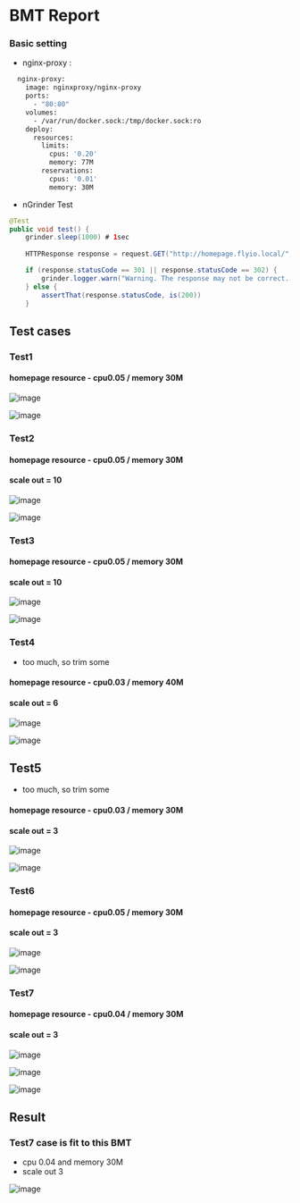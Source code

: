 # BMT Report

### Basic setting

- nginx-proxy : 

```bash
  nginx-proxy:
    image: nginxproxy/nginx-proxy
    ports:
      - "80:80"
    volumes:
      - /var/run/docker.sock:/tmp/docker.sock:ro
    deploy:
      resources:
        limits:
          cpus: '0.20'
          memory: 77M
        reservations:
          cpus: '0.01'
          memory: 30M
```

- nGrinder Test

```java
@Test
public void test() {
    grinder.sleep(1000) # 1sec
    
    HTTPResponse response = request.GET("http://homepage.flyio.local/", params)

    if (response.statusCode == 301 || response.statusCode == 302) {
        grinder.logger.warn("Warning. The response may not be correct. The response code was {}.", response.statusCode)
    } else {
        assertThat(response.statusCode, is(200))
    }
```

## Test cases

### Test1

#### homepage resource - cpu0.05 / memory 30M

![image](https://github.com/aaingyunii/nginx-proxy/assets/31847834/4bb02ebb-13ee-490f-a762-4a214ccf684a)


![image](https://github.com/aaingyunii/nginx-proxy/assets/31847834/89dbcbe8-374d-4767-95a4-4fbcbbd7372e)


### Test2

#### homepage resource - cpu0.05 / memory 30M
#### scale out = 10

![image](https://github.com/aaingyunii/nginx-proxy/assets/31847834/dc118e93-6917-4883-a397-c53152a7f268)


![image](https://github.com/aaingyunii/nginx-proxy/assets/31847834/328f8260-645b-408a-8d4a-79aa5eb4f32d)


### Test3

#### homepage resource - cpu0.05 / memory 30M
#### scale out = 10


![image](https://github.com/aaingyunii/nginx-proxy/assets/31847834/2090c446-32c3-4660-83fb-2943e82fcc0e)


![image](https://github.com/aaingyunii/nginx-proxy/assets/31847834/c3f1257f-ac6b-4c7e-bd46-620f3b758cf3)


### Test4

- too much, so trim some

#### homepage resource - cpu0.03 / memory 40M
#### scale out = 6

![image](https://github.com/aaingyunii/nginx-proxy/assets/31847834/e8ded71f-bc76-4d6a-833f-57e185134da6)


![image](https://github.com/aaingyunii/nginx-proxy/assets/31847834/94d9973a-e4f8-4a6e-89b6-2a49c85f2655)

## Test5

- too much, so trim some

#### homepage resource - cpu0.03 / memory 30M
#### scale out = 3

![image](https://github.com/aaingyunii/nginx-proxy/assets/31847834/24c2c1d2-2164-4d65-80a1-2e3cad403636)

![image](https://github.com/aaingyunii/nginx-proxy/assets/31847834/d12bea72-1bbb-45ee-b277-9fa7e93cb946)

### Test6

#### homepage resource - cpu0.05 / memory 30M
#### scale out = 3

![image](https://github.com/aaingyunii/nginx-proxy/assets/31847834/32ee1f19-0a3d-4d10-bddd-b4d2edb971f3)


![image](https://github.com/aaingyunii/nginx-proxy/assets/31847834/8a9ac22c-37a0-4c05-ad02-957301fb7108)


### Test7

#### homepage resource - cpu0.04 / memory 30M
#### scale out = 3

![image](https://github.com/aaingyunii/nginx-proxy/assets/31847834/74937737-0ee2-41cf-8e25-5bae83065291)

![image](https://github.com/aaingyunii/nginx-proxy/assets/31847834/1afce261-3a39-4529-8af7-69ef7a982e4b)

![image](https://github.com/aaingyunii/nginx-proxy/assets/31847834/846f48f8-e188-431b-9806-e56625c4f9b9)


## Result

### Test7 case is fit to this BMT

- cpu 0.04 and memory 30M
- scale out 3

![image](https://github.com/aaingyunii/nginx-proxy/assets/31847834/dc73912e-9ffb-4208-a947-73a057b6a061)
